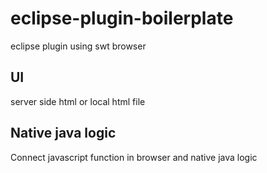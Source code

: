 # eclipse-plugin-boilerplate
eclipse plugin using swt browser

## UI
server side html or local html file

## Native java logic
Connect javascript function in browser and native java logic

